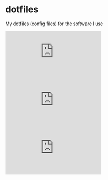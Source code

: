 # dotfiles
My dotfiles (config files) for the software I use

![Hyper JS Config](https://github.com/EosisWasTaken/dotfiles/blob/main/.hyper.js)
![VSCode Keybindings](https://github.com/EosisWasTaken/dotfiles/blob/main/keybindings.json)
![VSCode Settings](https://github.com/EosisWasTaken/dotfiles/blob/main/settings.json)

